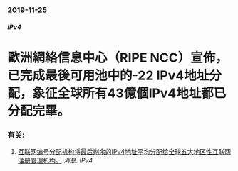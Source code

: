 ### [2019-11-25](/news/2019/11/25/index.md)

##### IPv4
# 歐洲網絡信息中心（RIPE NCC）宣佈，已完成最後可用池中的-22 IPv4地址分配，象征全球所有43億個IPv4地址都已分配完畢。




### 有关:

1. [互联网编号分配机构将最后剩余的IPv4地址平均分配给全球五大地区性互联网注册管理机构。](/zh/news/2011/02/3/互联网编号分配机构将最后剩余的IPv4地址平均分配给全球五大地区性互联网注册管理机构.md) _消息: IPv4_
